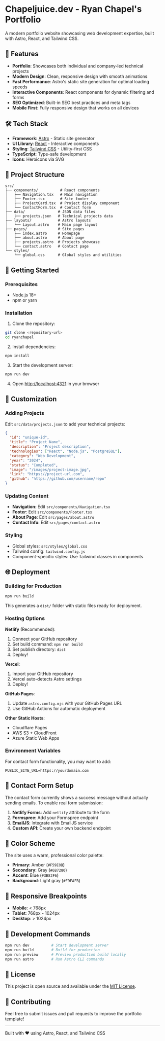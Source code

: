 # Chapeljuice.dev - Ryan Chapel's Portfolio

A modern portfolio website showcasing web development expertise, built with Astro, React, and Tailwind CSS.

## 🚀 Features

- **Portfolio**: Showcases both individual and company-led technical projects
- **Modern Design**: Clean, responsive design with smooth animations
- **Fast Performance**: Astro's static site generation for optimal loading speeds
- **Interactive Components**: React components for dynamic filtering and forms
- **SEO Optimized**: Built-in SEO best practices and meta tags
- **Mobile First**: Fully responsive design that works on all devices

## 🛠️ Tech Stack

- **Framework**: [Astro](https://astro.build/) - Static site generator
- **UI Library**: [React](https://reactjs.org/) - Interactive components
- **Styling**: [Tailwind CSS](https://tailwindcss.com/) - Utility-first CSS
- **TypeScript**: Type-safe development
- **Icons**: Heroicons via SVG

## 📁 Project Structure

```
src/
├── components/          # React components
│   ├── Navigation.tsx   # Main navigation
│   ├── Footer.tsx       # Site footer
│   ├── ProjectCard.tsx  # Project display component
│   └── ContactForm.tsx  # Contact form
├── data/               # JSON data files
│   ├── projects.json   # Technical projects data
├── layouts/            # Astro layouts
│   └── Layout.astro    # Main page layout
├── pages/              # Site pages
│   ├── index.astro     # Homepage
│   ├── about.astro     # About page
│   ├── projects.astro  # Projects showcase
│   └── contact.astro   # Contact page
└── styles/
    └── global.css      # Global styles and utilities
```

## 🚦 Getting Started

### Prerequisites

- Node.js 18+ 
- npm or yarn

### Installation

1. Clone the repository:
```bash
git clone <repository-url>
cd ryanchapel
```

2. Install dependencies:
```bash
npm install
```

3. Start the development server:
```bash
npm run dev
```

4. Open [http://localhost:4321](http://localhost:4321) in your browser

## 📝 Customization

### Adding Projects

Edit `src/data/projects.json` to add your technical projects:

```json
{
  "id": "unique-id",
  "title": "Project Name",
  "description": "Project description",
  "technologies": ["React", "Node.js", "PostgreSQL"],
  "category": "Web Development",
  "year": "2024",
  "status": "Completed",
  "image": "/images/project-image.jpg",
  "link": "https://project-url.com",
  "github": "https://github.com/username/repo"
}
```

### Updating Content

- **Navigation**: Edit `src/components/Navigation.tsx`
- **Footer**: Edit `src/components/Footer.tsx`
- **About Page**: Edit `src/pages/about.astro`
- **Contact Info**: Edit `src/pages/contact.astro`

### Styling

- Global styles: `src/styles/global.css`
- Tailwind config: `tailwind.config.js`
- Component-specific styles: Use Tailwind classes in components

## 🌐 Deployment

### Building for Production

```bash
npm run build
```

This generates a `dist/` folder with static files ready for deployment.

### Hosting Options

**Netlify** (Recommended):
1. Connect your GitHub repository
2. Set build command: `npm run build`
3. Set publish directory: `dist`
4. Deploy!

**Vercel**:
1. Import your GitHub repository
2. Vercel auto-detects Astro settings
3. Deploy!

**GitHub Pages**:
1. Update `astro.config.mjs` with your GitHub Pages URL
2. Use GitHub Actions for automatic deployment

**Other Static Hosts**:
- Cloudflare Pages
- AWS S3 + CloudFront
- Azure Static Web Apps

### Environment Variables

For contact form functionality, you may want to add:

```env
PUBLIC_SITE_URL=https://yourdomain.com
```

## 📧 Contact Form Setup

The contact form currently shows a success message without actually sending emails. To enable real form submission:

1. **Netlify Forms**: Add `netlify` attribute to the form
2. **Formspree**: Add your Formspree endpoint
3. **EmailJS**: Integrate with EmailJS service
4. **Custom API**: Create your own backend endpoint

## 🎨 Color Scheme

The site uses a warm, professional color palette:

- **Primary**: Amber (`#F59E0B`)
- **Secondary**: Gray (`#6B7280`)
- **Accent**: Blue (`#3B82F6`)
- **Background**: Light gray (`#F9FAFB`)

## 📱 Responsive Breakpoints

- **Mobile**: < 768px
- **Tablet**: 768px - 1024px
- **Desktop**: > 1024px

## 🔧 Development Commands

```bash
npm run dev          # Start development server
npm run build        # Build for production
npm run preview      # Preview production build locally
npm run astro        # Run Astro CLI commands
```

## 📄 License

This project is open source and available under the [MIT License](LICENSE).

## 🤝 Contributing

Feel free to submit issues and pull requests to improve the portfolio template!

---

Built with ❤️ using Astro, React, and Tailwind CSS
